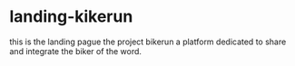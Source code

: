 # landing-kikerun
this is the landing pague the project bikerun a platform dedicated to share and integrate the biker of the word.
